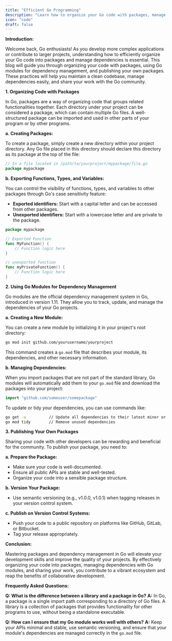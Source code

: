 ```yaml
---
title: "Efficient Go Programming"
description: "Learn how to organize your Go code with packages, manage dependencies with Go modules, and publish your own packages for the Go community."
icon: "code"
draft: false
---
```

**Introduction:**

Welcome back, Go enthusiasts! As you develop more complex applications or contribute to larger projects, understanding how to efficiently organize your Go code into packages and manage dependencies is essential. This blog will guide you through organizing your code with packages, using Go modules for dependency management, and publishing your own packages. These practices will help you maintain a clean codebase, manage dependencies easily, and share your work with the Go community.

**1. Organizing Code with Packages**

In Go, packages are a way of organizing code that groups related functionalities together. Each directory under your project can be considered a package, which can contain multiple Go files. A well-structured package can be imported and used in other parts of your program or by other programs.

**a. Creating Packages:**

To create a package, simply create a new directory within your project directory. Any Go file placed in this directory should declare this directory as its package at the top of the file:

```go
// In a file located in /path/to/yourproject/mypackage/file.go
package mypackage
```

**b. Exporting Functions, Types, and Variables:**

You can control the visibility of functions, types, and variables to other packages through Go's case sensitivity feature:
- **Exported identifiers:** Start with a capital letter and can be accessed from other packages.
- **Unexported identifiers:** Start with a lowercase letter and are private to the package.

```go
package mypackage

// Exported Function
func MyFunction() {
    // Function logic here
}

// unexported function
func myPrivateFunction() {
    // Function logic here
}
```

**2. Using Go Modules for Dependency Management**

Go modules are the official dependency management system in Go, introduced in version 1.11. They allow you to track, update, and manage the dependencies of your Go projects.

**a. Creating a New Module:**

You can create a new module by initializing it in your project's root directory:

```bash
go mod init github.com/yourusername/yourproject
```

This command creates a `go.mod` file that describes your module, its dependencies, and other necessary information.

**b. Managing Dependencies:**

When you import packages that are not part of the standard library, Go modules will automatically add them to your `go.mod` file and download the packages into your project:

```go
import "github.com/someuser/somepackage"
```

To update or tidy your dependencies, you can use commands like:

```bash
go get -u          // Update all dependencies to their latest minor or patch releases
go mod tidy        // Remove unused dependencies
```

**3. Publishing Your Own Packages**

Sharing your code with other developers can be rewarding and beneficial for the community. To publish your package, you need to:

**a. Prepare the Package:**
- Make sure your code is well-documented.
- Ensure all public APIs are stable and well-tested.
- Organize your code into a sensible package structure.

**b. Version Your Package:**
- Use semantic versioning (e.g., v1.0.0, v1.0.1) when tagging releases in your version control system.

**c. Publish on Version Control Systems:**
- Push your code to a public repository on platforms like GitHub, GitLab, or Bitbucket.
- Tag your release appropriately.

**Conclusion:**

Mastering packages and dependency management in Go will elevate your development skills and improve the quality of your projects. By effectively organizing your code into packages, managing dependencies with Go modules, and sharing your work, you contribute to a vibrant ecosystem and reap the benefits of collaborative development.

**Frequently Asked Questions:**

**Q: What is the difference between a library and a package in Go?**
**A:** In Go, a package is a single import path corresponding to a directory of Go files. A library is a collection of packages that provides functionality for other programs to use, without being a standalone executable.

**Q: How can I ensure that my Go module works well with others?**
**A:** Keep your APIs minimal and stable, use semantic versioning, and ensure that your module's dependencies are managed correctly in the `go.mod` file.
